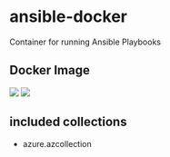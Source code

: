 # ansible-docker

Container for running Ansible Playbooks

## Docker Image
[![](https://images.microbadger.com/badges/version/dabondi/ansible-docker.svg)](https://hub.docker.com/repository/docker/dabondi/ansible-docker "https://hub.docker.com/repository/docker/dabondi/ansible-docker") [![](https://images.microbadger.com/badges/image/dabondi/ansible-docker.svg)](https://hub.docker.com/repository/docker/dabondi/ansible-docker "https://hub.docker.com/repository/docker/dabondi/ansible-docker")


## included collections

- azure.azcollection

